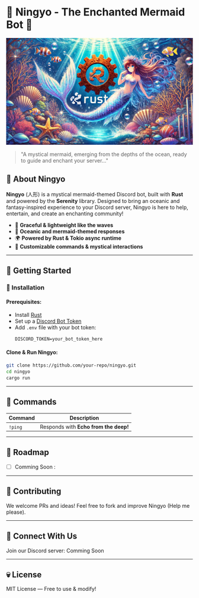 # 🌊 Ningyo - The Enchanted Mermaid Bot 🌊

![Ningyo Banner](/assets/banner.webp)

> "A mystical mermaid, emerging from the depths of the ocean, ready to guide and enchant your server..." 

## 🌊 About Ningyo
**Ningyo** (人形) is a mystical mermaid-themed Discord bot, built with **Rust** and powered by the **Serenity** library. Designed to bring an oceanic and fantasy-inspired experience to your Discord server, Ningyo is here to help, entertain, and create an enchanting community!

- 🌿 **Graceful & lightweight like the waves**
- 🌊 **Oceanic and mermaid-themed responses**
- 🌍 **Powered by Rust & Tokio async runtime**
- 🌟 **Customizable commands & mystical interactions**

---
## 🐠 Getting Started
### 🌊 Installation
#### Prerequisites:
- Install [Rust](https://www.rust-lang.org/tools/install)
- Set up a [Discord Bot Token](https://discord.com/developers/applications)
- Add `.env` file with your bot token:
  ```env
  DISCORD_TOKEN=your_bot_token_here
  ```

#### Clone & Run Ningyo:
```sh
git clone https://github.com/your-repo/ningyo.git
cd ningyo
cargo run
```

---
## 🌌 Commands
| Command  | Description |
|----------|------------|
| `!ping`  | Responds with **Echo from the deep!** |

---
## 🌊 Roadmap
- [ ] Comming Soon :

---
## 🌌 Contributing
We welcome PRs and ideas! Feel free to fork and improve Ningyo (Help me please).

---
## 🌊 Connect With Us
Join our Discord server: Comming Soon

---
## 💀 License
MIT License — Free to use & modify!
